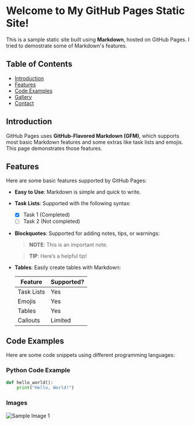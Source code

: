 # Welcome to My GitHub Pages Static Site!

This is a sample static site built using **Markdown**, hosted on GitHub Pages. I tried to demostrate some of Markdown's features.

## Table of Contents

- [Introduction](#introduction)
- [Features](#features)
- [Code Examples](#code-examples)
- [Gallery](#gallery)
- [Contact](#contact)

## Introduction

GitHub Pages uses **GitHub-Flavored Markdown (GFM)**, which supports most basic Markdown features and some extras like task lists and emojis. This page demonstrates those features.

## Features

Here are some basic features supported by GitHub Pages:

- **Easy to Use**: Markdown is simple and quick to write.
- **Task Lists**: Supported with the following syntax:
  - [x] Task 1 (Completed)
  - [ ] Task 2 (Not completed)
- **Blockquotes**: Supported for adding notes, tips, or warnings:
  > **NOTE**: This is an important note.
  
  > **TIP**: Here’s a helpful tip!

- **Tables**: Easily create tables with Markdown:
  
  | Feature        | Supported? |
  |----------------|------------|
  | Task Lists     | Yes        |
  | Emojis         | Yes        |
  | Tables         | Yes        |
  | Callouts       | Limited    |

## Code Examples

Here are some code snippets using different programming languages:

### Python Code Example

```python
def hello_world():
    print("Hello, World!")
```

### Images

![Sample Image 1](https://i.pinimg.com/originals/57/5f/7b/575f7b5876956278696f0cd90113992c.jpg)